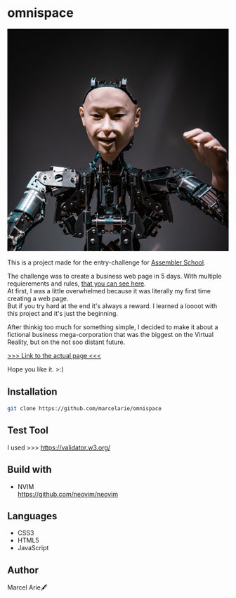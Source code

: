 # omnispace
![alt text](https://github.com/marcelarie/omnispace/blob/master/files/images/android.jpg)

This is a project made for the entry-challenge for [Assembler School](https://www.assemblerschool.com/).

The challenge was to create a business web page in 5 days. With multiple requierements and rules, [that you can see here](https://github.com/marcelarie/omnispace/blob/develop/resources.txt).  
At first, I was a little overwhelmed because it was literally my first time creating a web page.  
But if you try hard at the end it's always a reward. I learned a loooot with this project and it's 
just the beginning. 

After thinkig too much for something simple, I decided to make it about a fictional business 
mega-corporation that was the biggest on the Virtual Reality, but on the not soo distant future.


[>>> Link to the actual page \<\<\<](www.marcelarie.com/omnispace)

Hope you like it. >:)

## Installation
```bash
git clone https://github.com/marcelarie/omnispace 
```
## Test Tool
I used >>> https://validator.w3.org/

## Build with
- NVIM   
https://github.com/neovim/neovim

## Languages
- CSS3  
- HTML5  
- JavaScript  

## Author

Marcel Arie🖋
